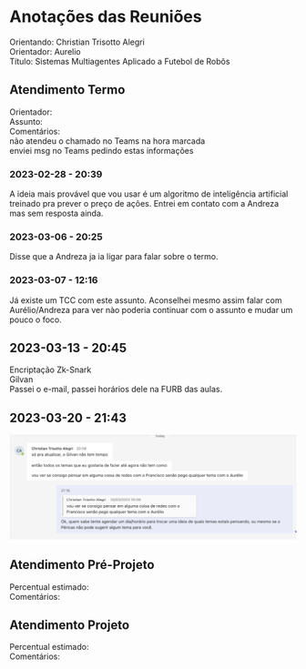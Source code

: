 # Anotações das Reuniões

Orientando: Christian Trisotto Alegri  
Orientador: Aurelio  
Título: Sistemas Multiagentes Aplicado a Futebol de Robôs  

## Atendimento Termo

Orientador:  
Assunto:  
Comentários:  
  não atendeu o chamado no Teams na hora marcada  
  enviei msg no Teams pedindo estas informações  

### 2023-02-28 - 20:39

A ideia mais provável que vou usar é um algoritmo de inteligência artificial treinado pra prever o preço de ações. Entrei em contato com a Andreza mas sem resposta ainda.  

### 2023-03-06 - 20:25

Disse que a Andreza ja ia ligar para falar sobre o termo.  

### 2023-03-07 - 12:16

Já existe um TCC com este assunto. Aconselhei mesmo assim falar com Aurélio/Andreza para ver nào poderia continuar com o assunto e mudar um pouco o foco.  

## 2023-03-13 - 20:45

Encriptação Zk-Snark  
Gilvan  
Passei o e-mail, passei horários dele na FURB das aulas.  

## 2023-03-20 - 21:43

![2023-03-20_MSTeams](2023-03-20_MSTeams.png)  

## Atendimento Pré-Projeto

Percentual estimado:  
Comentários:  

## Atendimento Projeto

Percentual estimado:  
Comentários:  
